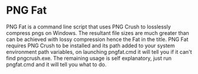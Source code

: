 # PNG Fat
PNG Fat is a command line script that uses PNG Crush to losslessly compress pngs on Windows. The resultant file sizes are much greater than can be achieved with lossy compression hence the Fat in the title. PNG Fat requires PNG Crush to be installed and its path added to your system environment path variables, on launching pngfat.cmd it will tell you if it can't find pngcrush.exe. The remaining usage is self explanatory, just run pngfat.cmd and it will tell you what to do.
